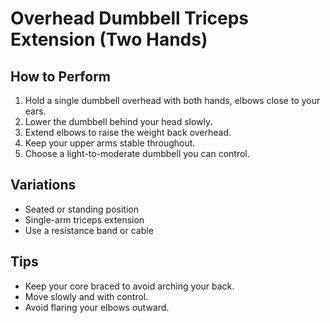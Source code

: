 # Overhead Dumbbell Triceps Extension (Two Hands)

## How to Perform
1. Hold a single dumbbell overhead with both hands, elbows close to your ears.
2. Lower the dumbbell behind your head slowly.
3. Extend elbows to raise the weight back overhead.
4. Keep your upper arms stable throughout.
5. Choose a light-to-moderate dumbbell you can control.

## Variations
- Seated or standing position
- Single-arm triceps extension
- Use a resistance band or cable

## Tips
- Keep your core braced to avoid arching your back.
- Move slowly and with control.
- Avoid flaring your elbows outward.
